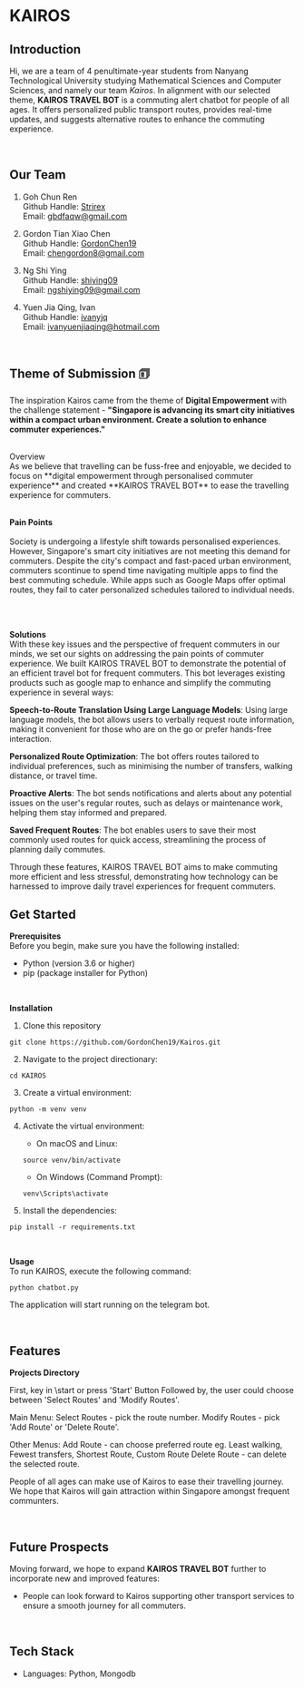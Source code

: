 
# KAIROS

## Introduction


Hi, we are a team of 4 penultimate-year students from Nanyang Technological University studying Mathematical Sciences and Computer Sciences, and namely our team *Kairos*. In alignment with our selected theme, **KAIROS TRAVEL BOT** is a commuting alert chatbot for people of all ages. It offers personalized public transport routes, provides real-time updates, and suggests alternative routes to enhance the commuting experience.

<br>

## Our Team 
1. Goh Chun Ren 
<br> Github Handle: [Strirex](https://github.com/Strirex)
<br> Email: gbdfaqw@gmail.com

2. Gordon Tian Xiao Chen
<br> Github Handle: [GordonChen19](https://github.com/GordonChen19) 
<br> Email: chengordon8@gmail.com

3. Ng Shi Ying
<br> Github Handle: [shiying09](https://github.com/shiying09)
<br> Email: ngshiying09@gmail.com

4. Yuen Jia Qing, Ivan
<br> Github Handle: [ivanyjq](https://github.com/ivanyjq)
<br> Email: ivanyuenjiaqing@hotmail.com 

<br>

## Theme of Submission 🗊 
The inspiration Kairos came from the theme of **Digital Empowerment** with the challenge statement - **"Singapore is advancing its smart city initiatives within a compact urban environment. Create a solution to enhance commuter experiences."**


<br>
Overview
<br>
As we believe that travelling can be fuss-free and enjoyable, we decided to focus on **digital empowerment through personalised commuter experience** and created **KAIROS TRAVEL BOT** to ease the travelling experience for commuters. 

<br>
<br>

**Pain Points** 
<br>	
Society is undergoing a lifestyle shift towards personalised experiences. However, Singapore's smart city initiatives are not meeting this demand for commuters. Despite the city's compact and fast-paced urban environment, commuters scontinue to spend time navigating multiple apps to find the best commuting schedule. While apps such as Google Maps offer optimal routes, they fail to cater personalized schedules tailored to individual needs.

<br>
<br>

**Solutions**
<br>
With these key issues and the perspective of frequent commuters in our minds, we set our sights on addressing the pain points of commuter experience. We built KAIROS TRAVEL BOT to demonstrate the potential of an efficient travel bot for frequent commuters. This bot leverages existing products such as google map to enhance and simplify the commuting experience in several ways:

**Speech-to-Route Translation Using Large Language Models**: Using large language models, the bot allows users to verbally request route information, making it convenient for those who are on the go or prefer hands-free interaction.

**Personalized Route Optimization**: The bot offers routes tailored to individual preferences, such as minimising the number of transfers, walking distance, or travel time.

**Proactive Alerts**: The bot sends notifications and alerts about any potential issues on the user's regular routes, such as delays or maintenance work, helping them stay informed and prepared.

**Saved Frequent Routes**: The bot enables users to save their most commonly used routes for quick access, streamlining the process of planning daily commutes.

Through these features, KAIROS TRAVEL BOT aims to make commuting more efficient and less stressful, demonstrating how technology can be harnessed to improve daily travel experiences for frequent commuters.

## Get Started
**Prerequisites**
<br>
Before you begin, make sure you have the following installed:
- Python (version 3.6 or higher)
- pip (package installer for Python)
<br>

**Installation**
1. Clone this repository  
```
git clone https://github.com/GordonChen19/Kairos.git
```

2. Navigate to the project directionary: 
```
cd KAIROS
```

3. Create a virtual environment: 
```
python -m venv venv
```

4. Activate the virtual environment: 
    - On macOS and Linux:
    ```
    source venv/bin/activate
    ```

    - On Windows (Command Prompt):
    ```
    venv\Scripts\activate
    ```

5. Install the dependencies: 
```
pip install -r requirements.txt
```
<br>

**Usage**
<br>
To run KAIROS, execute the following command: 
```
python chatbot.py
```
The application will start running on the telegram bot.

<br>

## Features 
**Projects Directory** <br>

First, key in \start or press 'Start' Button
Followed by, the user could choose between 'Select Routes' and 'Modify Routes'.

Main Menu:
Select Routes -  pick the route number. 
Modify Routes - pick 'Add Route' or 'Delete Route'.

Other Menus:
Add Route  - can choose preferred route eg. Least walking, Fewest transfers, Shortest Route, Custom Route
Delete Route - can delete the selected route.

People of all ages can make use of Kairos to ease their travelling journey. We hope that Kairos will gain attraction within Singapore amongst frequent communters.
<br>

<br>

## Future Prospects 
Moving forward, we hope to expand **KAIROS TRAVEL BOT** further to incorporate new and improved features: 

- People can look forward to Kairos supporting other transport services to ensure a smooth journey for all commuters.



<br>

## Tech Stack
- Languages: Python, Mongodb